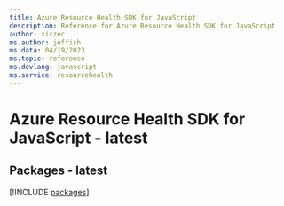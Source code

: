 ```yaml
---
title: Azure Resource Health SDK for JavaScript
description: Reference for Azure Resource Health SDK for JavaScript
author: xirzec
ms.author: jeffish
ms.data: 04/19/2023
ms.topic: reference
ms.devlang: javascript
ms.service: resourcehealth
---
```

# Azure Resource Health SDK for JavaScript - latest
## Packages - latest
[!INCLUDE [packages](resource-health-index.md)]